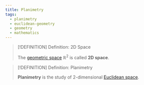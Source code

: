 ```yaml
---
title: Planimetry
tags:
  - planimetry
  - euclidean-geometry
  - geometry
  - mathematics
---
```


>[!DEFINITION] Definition: 2D Space
>
>The [geometric space](../Euclidean%20Space/index.md) $\mathbb{R}^2$ is called **2D space**. 
>

>[!DEFINITION] Definition: Planimetry
>
>**Planimetry** is the study of 2-dimensional [Euclidean space](../Euclidean%20Space/index.md).
>
